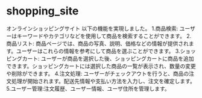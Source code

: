 # shopping_site
オンラインショッピングサイト
以下の機能を実現しました。
1.商品検索: ユーザーはキーワードやカテゴリなどを使用して商品を検索することができます。
2.商品リスト: 商品ページでは、商品の写真、説明、価格などの情報が提供されます。ユーザーはこれらの情報を参考にして商品を選ぶことができます。
3.ショッピングカート: ユーザーが商品を選択した後、ショッピングカートに商品を追加できます。ショッピングカートには選択した商品の一覧が表示され、数量の変更や削除ができます。
4.注文処理: ユーザーがチェックアウトを行うと、商品の注文処理が開始されます。配送先情報や支払い方法を入力し、注文を確定します。
5.ユーザー管理:注文履歴、ユーザー情報、ユーザ住所を管理します。
